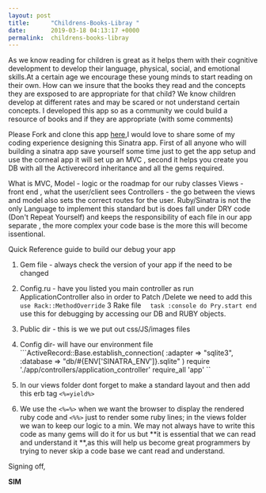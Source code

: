 ```yaml
---
layout: post
title:      "Childrens-Books-Libray "
date:       2019-03-18 04:13:17 +0000
permalink:  childrens-books-libray
---
```



As we know  reading for children is great as it helps them   with their cognitive development to develop their  language, physical, social, and emotional skills.At a certain age we encourage these young minds to start reading on their own. How can we insure that the books they read and the concepts  they are exsposed to  are  appropriate for that child? We know children develop at different rates and may be scared or not understand certain concepts.  I developed this app so as a community we could build a resource of books and if they are appropriate (with some comments) 


Please Fork  and clone this app [here]( https://github.com/gbs4ever/childrens-books),I would love to share some of my coding experience designing this  Sinatra app. First of all anyone who will building a sinatra app save yourself some time just to get the app setup  and use the corneal app it will set up an MVC , second it helps you create you DB with all the Activerecord inheritance and all the  gems required.

What is MVC, Model - logic or the roadmap for our ruby classes   Views - front end  , what the user/client sees  Controllers - the go between the views and model also sets the correct routes for the user. Ruby/Sinatra is not the only Language to implement this standard but is does fall  under DRY code (Don't Repeat Yourself) and keeps the responsibility of each file in our app separate , the more complex your code base is the more this will become issentional.

Quick Reference guide to build our debug your app
1. Gem file - always check the version of your app if the need to be changed 
2. Config.ru - have you listed you main controller  as run ApplicationController also in order to Patch /Delete we need to       add this                 ``` use Rack::MethodOverride```
3 Rake file ```  task :console do
Pry.start
end```    use this for debugging by accessing  our DB and RUBY objects.

4. Public dir - this is we we put out css/JS/images files
5. Config dir- will have our  environment  file  ```ActiveRecord::Base.establish_connection(
  :adapter => "sqlite3",
  :database => "db/#{ENV['SINATRA_ENV']}.sqlite"
)
require './app/controllers/application_controller'
require_all 'app' ``

6. In our views folder dont forget to make a standard layout and then add this erb tag ```<%=yield%>```
7. We use the ```<%=%>``` when we want the browser to display the rendered ruby code and ```<%%>``` just to render some ruby lines;  in the views folder we wan to keep our logic to a min. 
We may not always have to write this code  as many gems will do it for us but **it is essential that we can read and understand it **,as this will help us become great programmers by trying to never skip a code base we cant read and understand.


Signing off,

**SIM**



